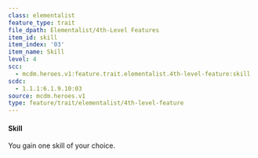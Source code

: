 ```yaml
---
class: elementalist
feature_type: trait
file_dpath: Elementalist/4th-Level Features
item_id: skill
item_index: '03'
item_name: Skill
level: 4
scc:
  - mcdm.heroes.v1:feature.trait.elementalist.4th-level-feature:skill
scdc:
  - 1.1.1:6.1.9.10:03
source: mcdm.heroes.v1
type: feature/trait/elementalist/4th-level-feature
---
```


#### Skill

You gain one skill of your choice.
